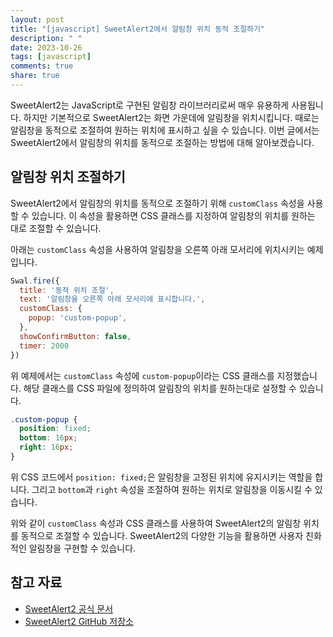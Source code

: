 ```yaml
---
layout: post
title: "[javascript] SweetAlert2에서 알림창 위치 동적 조절하기"
description: " "
date: 2023-10-26
tags: [javascript]
comments: true
share: true
---
```


SweetAlert2는 JavaScript로 구현된 알림창 라이브러리로써 매우 유용하게 사용됩니다. 하지만 기본적으로 SweetAlert2는 화면 가운데에 알림창을 위치시킵니다. 때로는 알림창을 동적으로 조절하여 원하는 위치에 표시하고 싶을 수 있습니다. 이번 글에서는 SweetAlert2에서 알림창의 위치를 동적으로 조절하는 방법에 대해 알아보겠습니다.

## 알림창 위치 조절하기

SweetAlert2에서 알림창의 위치를 동적으로 조절하기 위해 `customClass` 속성을 사용할 수 있습니다. 이 속성을 활용하면 CSS 클래스를 지정하여 알림창의 위치를 원하는 대로 조절할 수 있습니다. 

아래는 `customClass` 속성을 사용하여 알림창을 오른쪽 아래 모서리에 위치시키는 예제입니다.

```javascript
Swal.fire({
  title: '동적 위치 조절',
  text: '알림창을 오른쪽 아래 모서리에 표시합니다.',
  customClass: {
    popup: 'custom-popup',
  },
  showConfirmButton: false,
  timer: 2000
})
```

위 예제에서는 `customClass` 속성에 `custom-popup`이라는 CSS 클래스를 지정했습니다. 해당 클래스를 CSS 파일에 정의하여 알림창의 위치를 원하는대로 설정할 수 있습니다.

```css
.custom-popup {
  position: fixed;
  bottom: 16px;
  right: 16px;
}
```

위 CSS 코드에서 `position: fixed;`은 알림창을 고정된 위치에 유지시키는 역할을 합니다. 그리고 `bottom`과 `right` 속성을 조절하여 원하는 위치로 알림창을 이동시킬 수 있습니다.

위와 같이 `customClass` 속성과 CSS 클래스를 사용하여 SweetAlert2의 알림창 위치를 동적으로 조절할 수 있습니다. SweetAlert2의 다양한 기능을 활용하면 사용자 친화적인 알림창을 구현할 수 있습니다.

## 참고 자료

- [SweetAlert2 공식 문서](https://sweetalert2.github.io/)
- [SweetAlert2 GitHub 저장소](https://github.com/sweetalert2/sweetalert2)